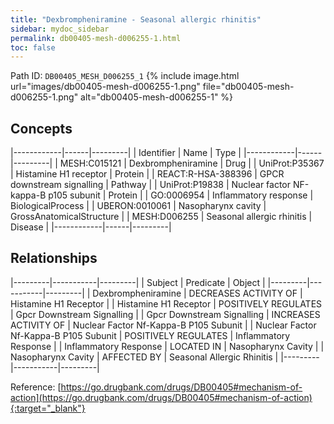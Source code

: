 ```yaml
---
title: "Dexbrompheniramine - Seasonal allergic rhinitis"
sidebar: mydoc_sidebar
permalink: db00405-mesh-d006255-1.html
toc: false 
---
```



Path ID: `DB00405_MESH_D006255_1`
{% include image.html url="images/db00405-mesh-d006255-1.png" file="db00405-mesh-d006255-1.png" alt="db00405-mesh-d006255-1" %}

## Concepts

|------------|------|---------|
| Identifier | Name | Type    |
|------------|------|---------|
| MESH:C015121 | Dexbrompheniramine | Drug |
| UniProt:P35367 | Histamine H1 receptor | Protein |
| REACT:R-HSA-388396 | GPCR downstream signalling | Pathway |
| UniProt:P19838 | Nuclear factor NF-kappa-B p105 subunit | Protein |
| GO:0006954 | Inflammatory response | BiologicalProcess |
| UBERON:0010061 | Nasopharynx cavity | GrossAnatomicalStructure |
| MESH:D006255 | Seasonal allergic rhinitis | Disease |
|------------|------|---------|

## Relationships

|---------|-----------|---------|
| Subject | Predicate | Object  |
|---------|-----------|---------|
| Dexbrompheniramine | DECREASES ACTIVITY OF | Histamine H1 Receptor |
| Histamine H1 Receptor | POSITIVELY REGULATES | Gpcr Downstream Signalling |
| Gpcr Downstream Signalling | INCREASES ACTIVITY OF | Nuclear Factor Nf-Kappa-B P105 Subunit |
| Nuclear Factor Nf-Kappa-B P105 Subunit | POSITIVELY REGULATES | Inflammatory Response |
| Inflammatory Response | LOCATED IN | Nasopharynx Cavity |
| Nasopharynx Cavity | AFFECTED BY | Seasonal Allergic Rhinitis |
|---------|-----------|---------|

Reference: [https://go.drugbank.com/drugs/DB00405#mechanism-of-action](https://go.drugbank.com/drugs/DB00405#mechanism-of-action){:target="_blank"}